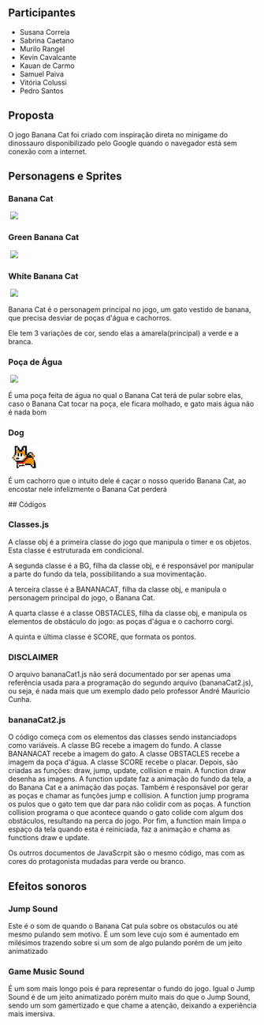## Participantes
<ul>
 <li>Susana Correia</li>
 <li>Sabrina Caetano</li>
 <li>Murilo Rangel</li>
 <li>Kevin Cavalcante</li>
 <li>Kauan de Carmo</li>
 <li>Samuel Paiva</li>
 <li>Vitória Colussi</li>
 <li>Pedro Santos</li>
</ul>

## Proposta
<p>O jogo Banana Cat foi criado com inspiração direta no minigame do dinossauro disponibilizado pelo Google quando o navegador está sem conexão com a internet.</p>

## Personagens e Sprites
<h3> Banana Cat </h3>
<image> <img src="https://raw.githubusercontent.com/susuu25/BananaCatDJW/refs/heads/main/imagens/gato%20amarelo.png"> </image>
<h3>Green Banana Cat </h3>
<image> <img src="https://raw.githubusercontent.com/susuu25/BananaCatDJW/refs/heads/main/imagens/gato%20verde.png"> </image>
<h3>White Banana Cat</h3>
<image> <img src="https://raw.githubusercontent.com/susuu25/BananaCatDJW/refs/heads/main/imagens/gato%20branco.png"> </image>
<p>Banana Cat é o personagem principal no jogo, um gato vestido de banana, que precisa desviar de poças d'água e cachorros.</p>
<p>Ele tem 3 variações de cor, sendo elas a amarela(principal) a verde e a branca.</p>
<h3> Poça de Água </h3>
<image> <img src="https://raw.githubusercontent.com/susuu25/BananaCatDJW/refs/heads/main/sprites/puddle.png"> </image>
<p>É uma poça feita de água no qual o Banana Cat terá de pular sobre elas, caso o Banana Cat tocar na poça, ele ficara molhado, e gato mais água não é nada bom</p>
<h3>Dog</h3>
<image> <img src="https://raw.githubusercontent.com/susuu25/BananaCatDJW/refs/heads/main/sprites/dog.png"> </image>
<p>É um cachorro que o intuito dele é caçar o nosso querido Banana Cat, ao encostar nele infelizmente o Banana Cat perderá</p>
## Códigos

### Classes.js
<p>A classe obj é a primeira  classe do jogo que manipula o timer e os objetos. Esta classe é estruturada em condicional.<p>
<p>A segunda classe é a BG, filha da classe obj, e é responsável por manipular a parte do fundo da tela, possibilitando a sua movimentação.</p>
<p>A terceira classe é a BANANACAT, filha da classe obj, e manipula o personagem principal do jogo, o Banana Cat.</p>
<p>A quarta classe é a classe OBSTACLES, filha da classe obj, e manipula os elementos de obstáculo do jogo: as poças d'água e o cachorro corgi.</p>
<p>A quinta e última classe é SCORE, que formata os pontos.</p>

### DISCLAIMER

<p>O arquivo bananaCat1.js não será documentado por ser apenas uma referência usada para a programação do segundo arquivo (bananaCat2.js), ou seja, é nada mais que um exemplo dado pelo professor André Maurício Cunha.</p>

### bananaCat2.js
<p>O código começa com os elementos das classes sendo instanciadops como variáveis. A classe BG recebe a imagem do fundo. A classe BANANACAT recebe a imagem do gato. A classe OBSTACLES recebe a imagem da poça d'água. A classe SCORE recebe o placar. Depois, são criadas as funções: draw, jump, update, collision e main. A function draw desenha as imagens. A function update faz a animação do fundo da tela, a do Banana Cat e a animação das poças. Também é responsável por gerar as poças e chamar as funções jump e collision. A function jump programa os pulos que o gato tem que dar para não colidir com as poças. A function collision programa o que acontece quando o gato colide com algum dos obstáculos, resultando na perca do jogo. Por fim, a function main  limpa o espaço da tela quando esta é reiniciada, faz a animação e chama as functions draw e update.</p> 

<p>Os outrros documentos de JavaScrpit são o mesmo código, mas com as cores do protagonista mudadas para verde ou branco.</p>

 

## Efeitos sonoros
<h3>Jump Sound</h3>
Este é o som de quando o Banana Cat pula sobre os obstaculos ou até mesmo pulando sem motivo.
É um som leve cujo som é aumentado em milésimos trazendo sobre si um som de algo pulando porém de um jeito animatizado
<h3>Game Music Sound</h3>
É um som mais longo pois é para representar o fundo do jogo.
Igual o Jump Sound é de um jeito animatizado porém muito mais do que o Jump Sound, sendo um som gamertizado e que chame a atenção, deixando a experiência mais imersiva.
